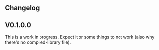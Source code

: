 ## Changelog

## V0.1.0.0

This is a work in progress. Expect it or some things to not work (also why there's no compiled-library file).
